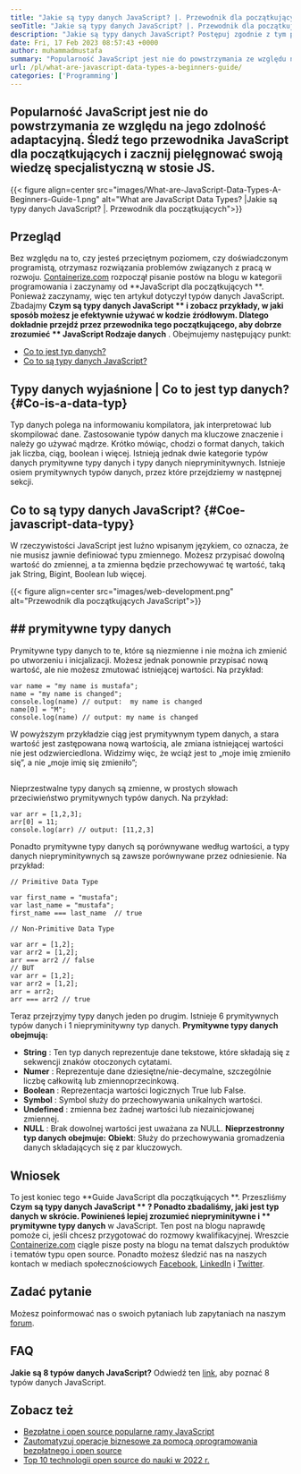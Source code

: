 ```yaml
---
title: "Jakie są typy danych JavaScript? |. Przewodnik dla początkujących" 
seoTitle: "Jakie są typy danych JavaScript? |. Przewodnik dla początkujących" 
description: "Jakie są typy danych JavaScript? Postępuj zgodnie z tym przewodnikiem dla początkujących, aby nauczyć się 7 typów danych używanych w numerze JavaScript, String, Boolean, Null, Undefined i więcej." 
date: Fri, 17 Feb 2023 08:57:43 +0000
author: muhammadmustafa
summary: "Popularność JavaScript jest nie do powstrzymania ze względu na jego zdolność adaptacyjną. Śledź tego przewodnika JavaScript dla początkujących i zacznij pielęgnować swoją wiedzę specjalistyczną w stosie JS." 
url: /pl/what-are-javascript-data-types-a-beginners-guide/
categories: ['Programming']
---
```


## Popularność JavaScript jest nie do powstrzymania ze względu na jego zdolność adaptacyjną. Śledź tego przewodnika JavaScript dla początkujących i zacznij pielęgnować swoją wiedzę specjalistyczną w stosie JS.

{{< figure align=center src="images/What-are-JavaScript-Data-Types-A-Beginners-Guide-1.png" alt="What are JavaScript Data Types? |Jakie są typy danych JavaScript? |. Przewodnik dla początkujących">}}


## Przegląd
Bez względu na to, czy jesteś przeciętnym poziomem, czy doświadczonym programistą, otrzymasz rozwiązania problemów związanych z pracą w rozwoju. [Containerize.com][1] rozpoczął pisanie postów na blogu w kategorii programowania i zaczynamy od **JavaScript dla początkujących **. Ponieważ zaczynamy, więc ten artykuł dotyczył typów danych JavaScript. Zbadajmy  **Czym są typy danych JavaScript **  i zobacz przykłady, w jaki sposób możesz je efektywnie używać w kodzie źródłowym. Dlatego dokładnie przejdź przez przewodnika tego początkującego, aby dobrze zrozumieć ** JavaScript Rodzaje danych** .
Obejmujemy następujący punkt:
  * [Co to jest typ danych?][2]
  * [Co to są typy danych JavaScript?][3]

## Typy danych wyjaśnione | Co to jest typ danych?   {#Co-is-a-data-typ}
Typ danych polega na informowaniu kompilatora, jak interpretować lub skompilować dane. Zastosowanie typów danych ma kluczowe znaczenie i należy go używać mądrze. Krótko mówiąc, chodzi o format danych, takich jak liczba, ciąg, boolean i więcej. Istnieją jednak dwie kategorie typów danych prymitywne typy danych i typy danych niepryminitywnych. Istnieje osiem prymitywnych typów danych, przez które przejdziemy w następnej sekcji.

## Co to są typy danych JavaScript?   {#Coe-javascript-data-typy}
W rzeczywistości JavaScript jest luźno wpisanym językiem, co oznacza, że ​​nie musisz jawnie definiować typu zmiennego. Możesz przypisać dowolną wartość do zmiennej, a ta zmienna będzie przechowywać tę wartość, taką jak String, Bigint, Boolean lub więcej.

{{< figure align=center src="images/web-development.png" alt="Przewodnik dla początkujących JavaScript">}}


## ## prymitywne typy danych
Prymitywne typy danych to te, które są niezmienne i nie można ich zmienić po utworzeniu i inicjalizacji. Możesz jednak ponownie przypisać nową wartość, ale nie możesz zmutować istniejącej wartości.
Na przykład:
```
var name = "my name is mustafa";
name = "my name is changed";
console.log(name) // output:  my name is changed
name[0] = "M";
console.log(name) // output: my name is changed
```
W powyższym przykładzie ciąg jest prymitywnym typem danych, a stara wartość jest zastępowana nową wartością, ale zmiana istniejącej wartości nie jest odzwierciedlona. Widzimy więc, że wciąż jest to „moje imię zmieniło się”, a nie „moje imię się zmieniło”;

## ## 
Nieprzestwalne typy danych są zmienne, w prostych słowach przeciwieństwo prymitywnych typów danych.
Na przykład:
```
var arr = [1,2,3];
arr[0] = 11;
console.log(arr) // output: [11,2,3]
```
Ponadto prymitywne typy danych są porównywane według wartości, a typy danych niepryminitywnych są zawsze porównywane przez odniesienie.
Na przykład:
```
// Primitive Data Type

var first_name = "mustafa";
var last_name = "mustafa";
first_name === last_name  // true

// Non-Primitive Data Type

var arr = [1,2];
var arr2 = [1,2];
arr === arr2 // false
// BUT
var arr = [1,2];
var arr2 = [1,2];
arr = arr2;
arr === arr2 // true
```
Teraz przejrzyjmy typy danych jeden po drugim. Istnieje 6 prymitywnych typów danych i 1 niepryminitywny typ danych.
**Prymitywne typy danych obejmują:**
  * **String** : Ten typ danych reprezentuje dane tekstowe, które składają się z sekwencji znaków otoczonych cytatami.
  * **Numer** : Reprezentuje dane dziesiętne/nie-decymalne, szczególnie liczbę całkowitą lub zmiennoprzecinkową.
  * **Boolean** : Reprezentacja wartości logicznych True lub False.
  * **Symbol** : Symbol służy do przechowywania unikalnych wartości.
  * **Undefined** : zmienna bez żadnej wartości lub niezainicjowanej zmiennej.
  * **NULL** : Brak dowolnej wartości jest uważana za NULL.
**Nieprzestronny typ danych obejmuje:**
**Obiekt**: Służy do przechowywania gromadzenia danych składających się z par kluczowych.

## Wniosek
To jest koniec tego **Guide JavaScript dla początkujących **. Przeszliśmy  **Czym są typy danych JavaScript ** ? Ponadto zbadaliśmy, jaki jest typ danych w skrócie. Powinieneś lepiej zrozumieć niepryminitywne i ** prymitywne typy danych**  w JavaScript. Ten post na blogu naprawdę pomoże ci, jeśli chcesz przygotować do rozmowy kwalifikacyjnej.
Wreszcie [Containerize.com][1] ciągle pisze posty na blogu na temat dalszych produktów i tematów typu open source. Ponadto możesz śledzić nas na naszych kontach w mediach społecznościowych [Facebook][4], [LinkedIn][5] i [Twitter][6].

## Zadać pytanie
Możesz poinformować nas o swoich pytaniach lub zapytaniach na naszym [forum][7].

## FAQ
**Jakie są 8 typów danych JavaScript?**
Odwiedź ten [link][3], aby poznać 8 typów danych JavaScript.

## Zobacz też
  * [Bezpłatne i open source popularne ramy JavaScript][8]
  * [Zautomatyzuj operacje biznesowe za pomocą oprogramowania bezpłatnego i open source][9]
  * [Top 10 technologii open source do nauki w 2022 r.][10]

  
[1]: https://www.containerize.com/
[2]: #What-is-a-data-type
[3]: #What-are-JavaScript-Data-Types
[4]: https://web.facebook.com/containerize
[5]: https://www.linkedin.com/company/containerize/
[6]: https://twitter.com/containerize_co
[7]: https://forum.containerize.com/
[8]: //blog.containerize.com/2022/02/02/free-open-source-popular-javascript-frameworks/
[9]: https://blog.containerize.com/blogging/automate-business-operations-using-open-source-software/
[10]: //blog.containerize.com/2022/01/31/top-10-open-source-trending-technologies-of-2022/
